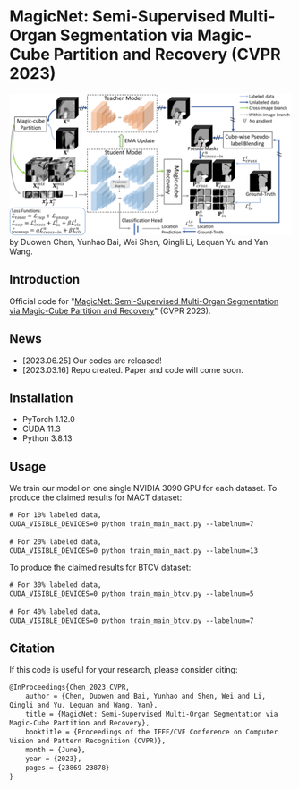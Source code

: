 # MagicNet: Semi-Supervised Multi-Organ Segmentation via Magic-Cube Partition and Recovery (CVPR 2023)

![framework](https://github.com/DeepMed-Lab-ECNU/MagicNet/blob/main/framework.png)
by Duowen Chen, Yunhao Bai, Wei Shen, Qingli Li, Lequan Yu and Yan Wang.
## Introduction
Official code for "[MagicNet: Semi-Supervised Multi-Organ Segmentation via Magic-Cube Partition and Recovery](https://arxiv.org/abs/2212.14310)" (CVPR 2023).

## News
- [2023.06.25] Our codes are released!
- [2023.03.16] Repo created. Paper and code will come soon.

## Installation
- PyTorch 1.12.0
- CUDA 11.3 
- Python 3.8.13

## Usage
We train our model on one single NVIDIA 3090 GPU for each dataset. 
To produce the claimed results for MACT dataset:
```
# For 10% labeled data,
CUDA_VISIBLE_DEVICES=0 python train_main_mact.py --labelnum=7

# For 20% labeled data, 
CUDA_VISIBLE_DEVICES=0 python train_main_mact.py --labelnum=13
```
To produce the claimed results for BTCV dataset:
```
# For 30% labeled data,
CUDA_VISIBLE_DEVICES=0 python train_main_btcv.py --labelnum=5

# For 40% labeled data, 
CUDA_VISIBLE_DEVICES=0 python train_main_btcv.py --labelnum=7
```
## Citation
If this code is useful for your research, please consider citing:
```
@InProceedings{Chen_2023_CVPR, 
	author = {Chen, Duowen and Bai, Yunhao and Shen, Wei and Li, Qingli and Yu, Lequan and Wang, Yan}, 
	title = {MagicNet: Semi-Supervised Multi-Organ Segmentation via Magic-Cube Partition and Recovery}, 
	booktitle = {Proceedings of the IEEE/CVF Conference on Computer Vision and Pattern Recognition (CVPR)}, 
	month = {June}, 
	year = {2023}, 
	pages = {23869-23878} 
}
```
